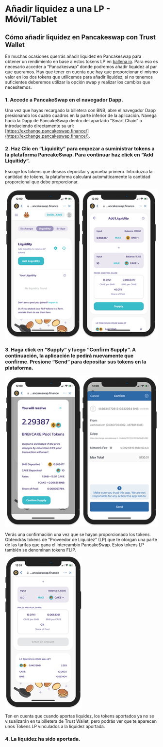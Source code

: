# Añadir liquidez a una LP - Móvil/Tablet

## Cómo añadir liquidez en Pancakeswap con Trust Wallet

En muchas ocasiones querrás añadir liquidez en Pancakeswap para obtener un rendimiento en base a estos tokens LP en [ballena.io](https://ballena.io/). Para eso es necesario acceder a “Pancakeswap” donde podremos añadir liquidez al par que queramos. Hay que tener en cuenta que hay que proporcionar el mismo valor en los dos tokens que utilicemos para añadir liquidez, si no tenemos suficientes deberemos utilizar la opción swap y realizar los cambios que necesitemos.



### 1. Accede a PancakeSwap en el navegador Dapp.

Una vez que hayas recargado la billetera con BNB, abre el navegador Dapp presionando los cuatro cuadros en la parte inferior de la aplicación. Navega hacia la Dapp de PancakeSwap dentro del apartado “Smart Chain” o introduciendo directamente su url: [https://exchange.pancakeswap.finance/](https://exchange.pancakeswap.finance/).



### 2. Haz Clic en “Liquidity” para empezar a suministrar tokens a la plataforma PancakeSwap. Para continuar haz click en “Add Liquitidy”. 

Escoge los tokens que deseas depositar y aprueba primero. Introduzca la cantidad de tokens, la plataforma calculará automáticamente la cantidad proporcional que debe proporcionar.



![](../../../.gitbook/assets/pancake_liquidity.png)

### 

### 3. Haga click en “Supply” y luego “Confirm Supply”. A continuación, la aplicación le pedirá nuevamente que confirme. Presione “Send” para depositar sus tokens en la plataforma.



![](../../../.gitbook/assets/pancake_lp.png)



Verás una confirmación una vez que se hayan proporcionado los tokens. Obtendrás tokens de “Proveedor de Liquidez” \(LP\) que te otorgan una parte de las tarifas que gana el intercambio PancakeSwap. Estos tokens LP también se denominan tokens FLIP.



![](../../../.gitbook/assets/9a50ca34dcacf14236cc41499e30fe72ba1b8c0e_2_253x500.png)



Ten en cuenta que cuando aportas liquidez, los tokens aportados ya no se visualizarán en tu billetera de Trust Wallet, pero podrás ver que te aparecen unos Tokens LP vinculados a la liquidez aportada.



### 4. La liquidez ha sido aportada.

